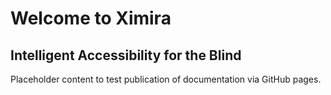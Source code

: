 # Welcome to Ximira
## Intelligent Accessibility for the Blind

Placeholder content to test publication of documentation via GitHub pages.
